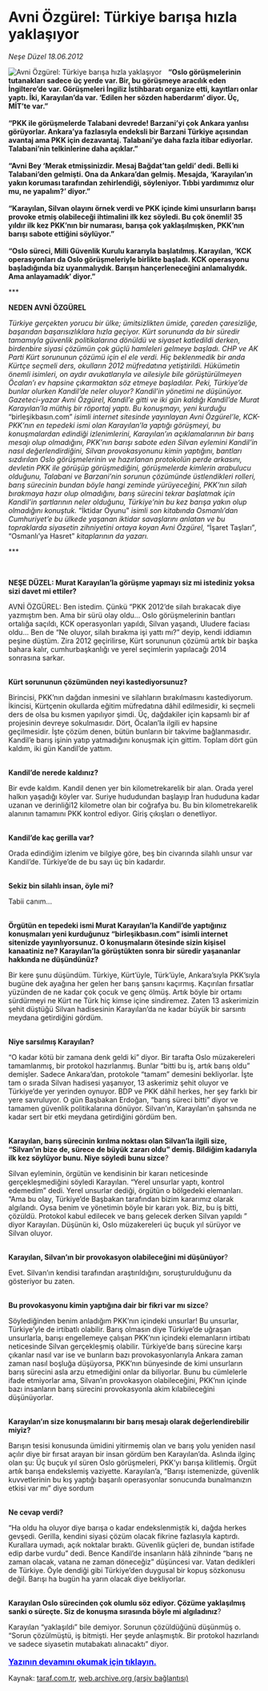 # Avni Özgürel: Türkiye barışa hızla yaklaşıyor

*Neşe Düzel 18.06.2012*

<div class="yazi"><img align="left" alt="Avni Özgürel: Türkiye barışa hızla yaklaşıyor" border="0" src="http://www.taraf.com.tr/fotoraflar/makaleler/avni-ozgurel-turkiye-barisa-hizla-yaklasiyor_8303_orijinal.jpg" style="border-right-width:10px; border-color:#FFFFFF"/><p><b>“</b><b>Oslo görüşmelerinin tutanakları sadece üç yerde var. Bir, bu görüşmeye aracılık eden İngiltere’de var. Görüşmeleri İngiliz İstihbaratı organize etti, kayıtları onlar yaptı. İki, Karayılan’da var. ‘Edilen her sözden haberdarım’ diyor. Üç, MİT’te var</b><b>.”<br/><br/>“</b><b>PKK ile görüşmelerde Talabani devrede! Barzani’yi çok Ankara yanlısı görüyorlar. Ankara’ya fazlasıyla endeksli bir Barzani Türkiye açısından avantaj ama PKK için dezavantaj. Talabani’ye daha fazla itibar ediyorlar. Talabani’nin telkinlerine daha açıklar</b><b>.”<br/><br/></b><b>“</b><b>Avni Bey ‘Merak etmişsinizdir. Mesaj Bağdat’tan geldi’ dedi. Belli ki Talabani’den gelmişti. Ona da Ankara’dan gelmiş. Mesajda, ‘Karayılan’ın yakın koruması tarafından zehirlendiği, söyleniyor. Tıbbi yardımımız olur mu, ne yapalım?’ diyor</b><b>.”<br/><br/></b><b>“</b><b>Karayılan, Silvan olayını örnek verdi ve PKK içinde kimi unsurların barışı provoke etmiş olabileceği ihtimalini ilk kez söyledi. Bu çok önemli! 35 yıldır ilk kez PKK’nın bir numarası, barışa çok yaklaşılmışken, PKK’nın barışı sabote ettiğini söylüyor</b><b>.”<br/><br/></b><b>“</b><b>Oslo süreci, Milli Güvenlik Kurulu kararıyla başlatılmış. Karayılan, ‘KCK operasyonları da Oslo görüşmeleriyle birlikte başladı. KCK operasyonu başladığında biz uyanmalıydık. Barışın hançerleneceğini anlamalıydık. Ama anlayamadık’ diyor</b><b>.”</b></p>
<p>***</p>
<p><b>NEDEN AVNİ ÖZGÜREL</b></p>
<p><i>Türkiye gerçekten yorucu bir ülke; ümitsizlikten ümide, çareden çaresizliğe, başarıdan başarısızlıklara hızla geçiyor. Kürt sorununda da bir süredir tamamıyla güvenlik politikalarına dönüldü ve siyaset katledildi derken, birdenbire siyasi çözümün çok güçlü hamleleri gelmeye başladı. CHP ve AK Parti Kürt sorununun çözümü için el ele verdi. Hiç beklenmedik bir anda Kürtçe seçmeli ders, okulların 2012 müfredatına yetiştirildi. Hükümetin önemli isimleri, on aydır avukatlarıyla ve ailesiyle bile görüştürülmeyen Öcalan’ı ev hapsine çıkarmaktan söz etmeye başladılar. Peki, Türkiye’de bunlar olurken Kandil’de neler oluyor? Kandil’in yönetimi ne düşünüyor. Gazeteci-yazar Avni Özgürel, Kandil’e gitti ve iki gün kaldığı Kandil’de Murat Karayılan’la müthiş bir röportaj yaptı. Bu konuşmayı, yeni kurduğu </i>“birleşikbasın.com”<i> isimli internet sitesinde yayınlayan Avni Özgürel’le, KCK-PKK’nın en tepedeki ismi olan Karayılan’la yaptığı görüşmeyi, bu konuşmalardan edindiği izlenimlerini, Karayılan’ın açıklamalarının bir barış mesajı olup olmadığını, PKK’nın barışı sabote eden Silvan eylemini Kandil’in nasıl değerlendirdiğini, Silvan provokasyonunu kimin yaptığını, bantları sızdırılan Oslo görüşmelerinin ve hazırlanan protokolün perde arkasını, devletin PKK ile görüşüp görüşmediğini, görüşmelerde kimlerin arabulucu olduğunu, Talabani ve Barzani’nin sorunun çözümünde üstlendikleri rolleri, barış sürecinin bundan böyle hangi zeminde yürüyeceğini, PKK’nın silah bırakmaya hazır olup olmadığını, barış sürecini tekrar başlatmak için Kandil’in şartlarının neler olduğunu, Türkiye’nin bu kez barışa yakın olup olmadığını konuştuk. </i>“İktidar Oyunu”<i> isimli son kitabında Osmanlı’dan Cumhuriyet’e bu ülkede yaşanan iktidar savaşlarını anlatan ve bu topraklarda siyasetin zihniyetini ortaya koyan Avni Özgürel, </i>“İşaret Taşları”<i>, </i>“Osmanlı’ya Hasret”<i> kitaplarının da yazarı</i><i>.</i></p>
<p>***</p>
<p><b> </b></p>
<p><b>NEŞE DÜZEL: Murat Karayılan’la görüşme yapmayı siz mi istediniz yoksa sizi davet mi ettiler?</b></p>
<p>AVNİ ÖZGÜREL: Ben istedim. Çünkü “PKK 2012’de silah bırakacak diye yazmıştım ben. Ama bir sürü olay oldu... Oslo görüşmelerinin bantları ortalığa saçıldı, KCK operasyonları yapıldı, Silvan yaşandı, Uludere faciası oldu... Ben de “Ne oluyor, silah bırakma işi yattı mı?” deyip, kendi iddiamın peşine düştüm. Zira 2012 geçirilirse, Kürt sorununun çözümü artık bir başka bahara kalır, cumhurbaşkanlığı ve yerel seçimlerin yapılacağı 2014 sonrasına sarkar. </p>
<p><b><br/>Kürt sorununun çözümünden neyi kastediyorsunuz?</b></p>
<p>Birincisi, PKK’nın dağdan inmesini ve silahların bırakılmasını kastediyorum. İkincisi, Kürtçenin okullarda eğitim müfredatına dâhil edilmesidir, ki seçmeli ders de olsa bu kısmen yapılıyor şimdi. Üç, dağdakiler için kapsamlı bir af projesinin devreye sokulmasıdır. Dört, Öcalan’la ilgili ev hapsine geçilmesidir. İşte çözüm denen, bütün bunların bir takvime bağlanmasıdır. Kandil’e barış işinin yatıp yatmadığını konuşmak için gittim. Toplam dört gün kaldım, iki gün Kandil’de yattım.</p>
<p><b><br/>Kandil’de nerede kaldınız?</b></p>
<p>Bir evde kaldım. Kandil denen yer bin kilometrekarelik bir alan. Orada yerel halkın yaşadığı köyler var. Suriye hududundan başlayıp İran hududuna kadar uzanan ve derinliği12 kilometre olan bir coğrafya bu. Bu bin kilometrekarelik alanının tamamını PKK kontrol ediyor. Giriş çıkışları o denetliyor.</p>
<p><b><br/>Kandil’de kaç gerilla var?</b></p>
<p>Orada edindiğim izlenim ve bilgiye göre, beş bin civarında silahlı unsur var Kandil’de. Türkiye’de de bu sayı üç bin kadardır. </p>
<p><b><br/>Sekiz bin silahlı insan, öyle mi? </b></p>
<p>Tabii canım...</p>
<p><b><br/>Örgütün en tepedeki ismi Murat Karayılan’la Kandil’de yaptığınız konuşmaları yeni kurduğunuz “birleşikbasın.com” isimli internet sitenizde yayınlıyorsunuz. O konuşmaların ötesinde sizin kişisel kanaatiniz ne? Karayılan’la görüştükten sonra bir süredir yaşananlar hakkında ne düşündünüz?</b></p>
<p>Bir kere şunu düşündüm. Türkiye, Kürt’üyle, Türk’üyle, Ankara’sıyla PKK’sıyla bugüne dek ayağına her gelen her barış şansını kaçırmış. Kaçırılan fırsatlar yüzünden de ne kadar çok çocuk ve genç ölmüş. Artık böyle bir ortamı sürdürmeyi ne Kürt ne Türk hiç kimse içine sindiremez. Zaten 13 askerimizin şehit düştüğü Silvan hadisesinin Karayılan’da ne kadar büyük bir sarsıntı meydana getirdiğini gördüm. </p>
<p><b><br/>Niye sarsılmış Karayılan?</b></p>
<p>“O kadar kötü bir zamana denk geldi ki” diyor. Bir tarafta Oslo müzakereleri tamamlanmış, bir protokol hazırlanmış. Bunlar “bitti bu iş, artık barış oldu” demişler. Sadece Ankara’dan, protokole “tamam” demesini bekliyorlar. İşte tam o sırada Silvan hadisesi yaşanıyor, 13 askerimiz şehit oluyor ve Türkiye’de yer yerinden oynuyor. BDP ve PKK dâhil herkes, her şey farklı bir yere savruluyor. O gün Başbakan Erdoğan, “barış süreci bitti” diyor ve tamamen güvenlik politikalarına dönüyor. Silvan’ın, Karayılan’ın şahsında ne kadar sert bir etki meydana getirdiğini gördüm ben. </p>
<p><b><br/>Karayılan, barış sürecinin kırılma noktası olan Silvan’la ilgili size, “Silvan’ın bize de, sürece de büyük zararı oldu” demiş. Bildiğim kadarıyla ilk kez söylüyor bunu. Niye söyledi bunu sizce</b>?</p>
<p>Silvan eyleminin, örgütün ve kendisinin bir kararı neticesinde gerçekleşmediğini söyledi Karayılan. “Yerel unsurlar yaptı, kontrol edemedim” dedi. Yerel unsurlar dediği, örgütün o bölgedeki elemanları. “Ama bu olay, Türkiye’de Başbakan tarafından bizim kararımız olarak algılandı. Oysa benim ve yönetimin böyle bir kararı yok. Biz, bu iş bitti, çözüldü. Protokol kabul edilecek ve barış gelecek derken Silvan yapıldı ” diyor Karayılan. Düşünün ki, Oslo müzakereleri üç buçuk yıl sürüyor ve Silvan oluyor. </p>
<p><b><br/>Karayılan, Silvan’ın bir provokasyon olabileceğini mi düşünüyor</b>?</p>
<p>Evet. Silvan’ın kendisi tarafından araştırıldığını, soruşturulduğunu da gösteriyor bu zaten. </p>
<p><b><br/>Bu provokasyonu kimin yaptığına dair bir fikri var mı sizce</b>?</p>
<p>Söylediğinden benim anladığım PKK’nın içindeki unsurlar! Bu unsurlar, Türkiye’yle de irtibatlı olabilir. Barış olmasın diye Türkiye’de uğraşan unsurlarla, barışı engellemeye çalışan PKK’nın içindeki elemanların irtibatı neticesinde Silvan gerçekleşmiş olabilir. Türkiye’de barış sürecine karşı çıkanlar nasıl var ise ve bunların bazı provokasyonlarıyla Ankara zaman zaman nasıl boşluğa düşüyorsa, PKK’nın bünyesinde de kimi unsurların barış sürecini asla arzu etmediğini onlar da biliyorlar. Bunu bu cümlelerle ifade etmiyorlar ama, Silvan’ın provokasyon olabileceğini, PKK’nın içinde bazı insanların barış sürecini provokasyonla akim kılabileceğini düşünüyorlar. </p>
<p><b><br/>Karayılan’ın size konuşmalarını bir barış mesajı olarak değerlendirebilir miyiz?</b></p>
<p>Barışın tesisi konusunda ümidini yitirmemiş olan ve barış yolu yeniden nasıl açılır diye bir fırsat arayan bir insan gördüm ben Karayılan’da. Aslında ilginç olan şu: Üç buçuk yıl süren Oslo görüşmeleri, PKK’yı barışa kilitlemiş. Örgüt artık barışa endekslemiş vaziyette. Karayılan’a, “Barışı istemenizde, güvenlik kuvvetlerinin bu kış yaptığı başarılı operasyonlar sonucunda bunalmanızın etkisi var mı” diye sordum</p>
<p><b><br/>Ne cevap verdi?</b></p>
<p>“Ha oldu ha oluyor diye barışa o kadar endekslenmiştik ki, dağda herkes gevşedi. Gerilla, kendini siyasi çözüm olacak fikrine fazlasıyla kaptırdı. Kurallara uymadı, açık noktalar bıraktı. Güvenlik güçleri de, bundan istifade edip darbe vurdu” dedi. Bence Kandil’de insanların hâlâ zihninde “barış ne zaman olacak, vatana ne zaman döneceğiz” düşüncesi var. Vatan dedikleri de Türkiye. Öyle dendiği gibi Türkiye’den duygusal bir kopuş sözkonusu değil. Barışı ha bugün ha yarın olacak diye bekliyorlar. </p>
<p><b><br/>Karayılan Oslo sürecinden çok olumlu söz ediyor. Çözüme yaklaşılmış sanki o süreçte. Siz de konuşma sırasında böyle mi algıladınız</b>? </p>
<p>Karayılan “yaklaşıldı” bile demiyor. Sorunun çözüldüğünü düşünmüş o. “Sorun çözülmüştü, iş bitmişti. Her şeyde anlaşmıştık. Bir protokol hazırlandı ve sadece siyasetin mutabakatı alınacaktı” diyor.
                                    	<br/><br/>
<a class="lnk2" href="/web/20120902045429/http://www.taraf.com.tr/login/" style="font-size:16px;color:#0000FF;"><u><b>
			  Yazının devamını okumak için tıklayın.</b></u></a><br/>
</p></div>

Kaynak: [taraf.com.tr](http://www.taraf.com.tr:80/nese-duzel/makale-avni-ozgurel-turkiye-barisa-hizla-yaklasiyor.htm), [web.archive.org (arşiv bağlantısı)](http://web.archive.org/web/20120902045429/http://www.taraf.com.tr:80/nese-duzel/makale-avni-ozgurel-turkiye-barisa-hizla-yaklasiyor.htm)
